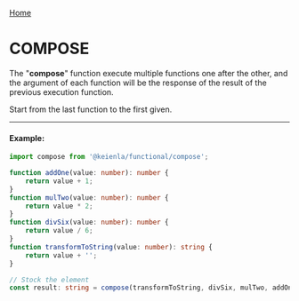 [Home](./../../README.md)

# COMPOSE

The "**compose**" function execute multiple functions one after the other, and the argument of each function will be the response of the result of the previous execution function.

Start from the last function to the first given.

---

#### Example:

```typescript
import compose from '@keienla/functional/compose';

function addOne(value: number): number {
    return value + 1;
}
function mulTwo(value: number): number {
    return value * 2;
}
function divSix(value: number): number {
    return value / 6;
}
function transformToString(value: number): string {
    return value + '';
}

// Stock the element
const result: string = compose(transformToString, divSix, mulTwo, addOne)(1997); // => 666 - exact same thing that transformToString(divSix(mulTwo(addOne(1997)))) => 1997 + 1 = 1998 => 1998 * 2 = 3996 => 3996 / 6 = 666 => 666 + '' = '666'
```

